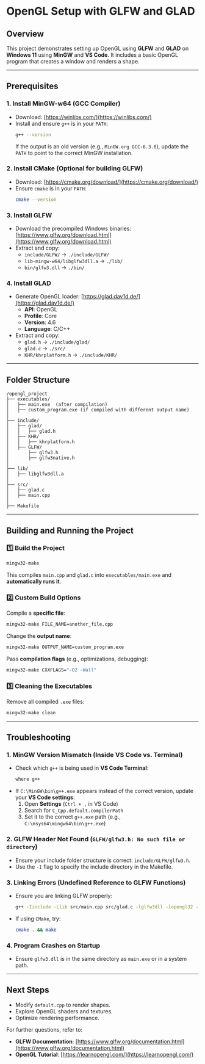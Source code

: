 # OpenGL Setup with GLFW and GLAD

## Overview

This project demonstrates setting up OpenGL using **GLFW** and **GLAD** on **Windows 11** using **MinGW** and **VS Code**. It includes a basic OpenGL program that creates a window and renders a shape.

---

## **Prerequisites**

### 1. Install MinGW-w64 (GCC Compiler)

- Download: [https://winlibs.com/](https://winlibs.com/)
- Install and ensure `g++` is in your `PATH`:
  ```sh
  g++ --version
  ```
  If the output is an old version (e.g., `MinGW.org GCC-6.3.0`), update the `PATH` to point to the correct MinGW installation.

### 2. Install CMake (Optional for building GLFW)

- Download: [https://cmake.org/download/](https://cmake.org/download/)
- Ensure `cmake` is in your `PATH`:
  ```sh
  cmake --version
  ```

### 3. Install GLFW

- Download the precompiled Windows binaries: [https://www.glfw.org/download.html](https://www.glfw.org/download.html)
- Extract and copy:
  - `include/GLFW/` → `./include/GLFW/`
  - `lib-mingw-w64/libglfw3dll.a` → `./lib/`
  - `bin/glfw3.dll` → `./bin/`

### 4. Install GLAD

- Generate OpenGL loader: [https://glad.dav1d.de/](https://glad.dav1d.de/)
  - **API**: OpenGL
  - **Profile**: Core
  - **Version**: 4.6
  - **Language**: C/C++
- Extract and copy:
  - `glad.h` → `./include/glad/`
  - `glad.c` → `./src/`
  - `KHR/khrplatform.h` → `./include/KHR/`

---

## **Folder Structure**

```
/opengl_project
├── executables/
│   ├── main.exe  (after compilation)
│   ├── custom_program.exe (if compiled with different output name)
│
├── include/
│   ├── glad/
│   │   ├── glad.h
│   ├── KHR/
│   │   ├── khrplatform.h
│   ├── GLFW/
│       ├── glfw3.h
│       ├── glfw3native.h
│
├── lib/
│   ├── libglfw3dll.a
│
├── src/
│   ├── glad.c
│   ├── main.cpp
│
├── Makefile
```

---

## **Building and Running the Project**

### **1️⃣ Build the Project**

```sh
mingw32-make
```

This compiles `main.cpp` and `glad.c` into `executables/main.exe` and **automatically runs it**.

### **2️⃣ Custom Build Options**

Compile a **specific file**:

```sh
mingw32-make FILE_NAME=another_file.cpp
```

Change the **output name**:

```sh
mingw32-make OUTPUT_NAME=custom_program.exe
```

Pass **compilation flags** (e.g., optimizations, debugging):

```sh
mingw32-make CXXFLAGS="-O2 -Wall"
```

### **3️⃣ Cleaning the Executables**

Remove all compiled `.exe` files:

```sh
mingw32-make clean
```

---

## **Troubleshooting**

### 1. **MinGW Version Mismatch** (Inside VS Code vs. Terminal)

- Check which `g++` is being used in **VS Code Terminal**:
  ```sh
  where g++
  ```
- If `C:\MinGW\bin\g++.exe` appears instead of the correct version, update your **VS Code settings**:
  1. Open **Settings** (`Ctrl + ,` in VS Code)
  2. Search for `C_Cpp.default.compilerPath`
  3. Set it to the correct `g++.exe` path (e.g., `C:\msys64\mingw64\bin\g++.exe`)

### 2. **GLFW Header Not Found** (`GLFW/glfw3.h: No such file or directory`)

- Ensure your include folder structure is correct: `include/GLFW/glfw3.h`.
- Use the `-I` flag to specify the include directory in the Makefile.

### 3. **Linking Errors (Undefined Reference to GLFW Functions)**

- Ensure you are linking GLFW properly:
  ```sh
  g++ -Iinclude -Llib src/main.cpp src/glad.c -lglfw3dll -lopengl32 -o executables/main.exe
  ```
- If using `CMake`, try:
  ```sh
  cmake . && make
  ```

### 4. **Program Crashes on Startup**

- Ensure `glfw3.dll` is in the same directory as `main.exe` or in a system path.

---

## **Next Steps**

- Modify `default.cpp` to render shapes.
- Explore OpenGL shaders and textures.
- Optimize rendering performance.

For further questions, refer to:

- **GLFW Documentation**: [https://www.glfw.org/documentation.html](https://www.glfw.org/documentation.html)
- **OpenGL Tutorial**: [https://learnopengl.com/](https://learnopengl.com/)
